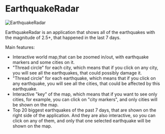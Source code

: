 # EarthquakeRadar


![EarthquakeRadar](https://user-images.githubusercontent.com/61109220/151611464-1d71a6da-c026-4507-8aeb-64b009f653e0.PNG)


EarthquakeRadar is an application that shows all of the earthquakes with the magnitude of 2.5+, that happened in the last 7 days. 

Main features:

- Interactive world map,that can be zoomed in/out, with earthquake markers and some cities on it.
- "Thread circle" for each city, which means that if you click on any city, you will see all the earthquakes, that could possibly damage it.
- "Thread circle" for each earthquake, which means that if you click on any earthquake, you will see all the cities, that could be affected by this earthquake.
- Interactive "key" of the map, which means that if you want to see only cities, for example, you can click on "city markers", and only cities will be shown on the map.
- Top 20 biggest earthquakes of the past 7 days, that are shown on the right side of the application. And they are also interactive, so you can click on any of them, and only that one selected earthquake will be shown on the map.

